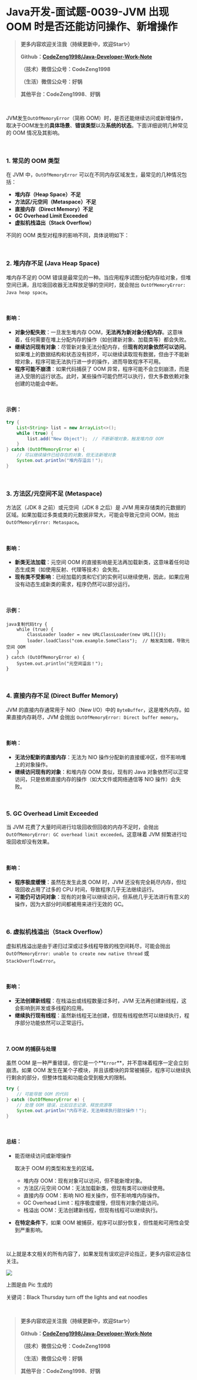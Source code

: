 # Java开发-面试题-0039-JVM 出现 OOM 时是否还能访问操作、新增操作

> **更多内容欢迎关注我（持续更新中，欢迎Star✨）**
>
> **Github：[CodeZeng1998/Java-Developer-Work-Note](https://github.com/CodeZeng1998/Java-Developer-Work-Note)**
>
> **（技术）微信公众号：CodeZeng1998**
>
> **（生活）微信公众号：好锅**
>
> **其他平台：CodeZeng1998**、**好锅**

<br/>

JVM发生`OutOfMemoryError`（简称 OOM）时，是否还能继续访问或新增操作，取决于OOM发生的**具体场景**、**错误类型**以及**系统的状态**。下面详细说明几种常见的 OOM 情况及其影响。

<br/>

### 1. **常见的 OOM 类型**

在 JVM 中，`OutOfMemoryError` 可以在不同内存区域发生，最常见的几种情况包括：

- **堆内存（Heap Space）不足**
- **方法区/元空间（Metaspace）不足**
- **直接内存（Direct Memory）不足**
- **GC Overhead Limit Exceeded**
- **虚拟机栈溢出（Stack Overflow）**

不同的 OOM 类型对程序的影响不同，具体说明如下：

<br/>

### 2. **堆内存不足 (Java Heap Space)**

堆内存不足的 OOM 错误是最常见的一种。当应用程序试图分配内存给对象，但堆空间已满，且垃圾回收器无法释放足够的空间时，就会抛出 `OutOfMemoryError: Java heap space`。

<br/>

#### 影响：

- **对象分配失败**：一旦发生堆内存 OOM，**无法再为新对象分配内存**。这意味着，任何需要在堆上分配内存的操作（如创建新对象、加载类等）都会失败。
- **继续访问现有对象**：尽管新对象无法分配内存，但**现有的对象依然可以访问**。如果堆上的数据结构和状态没有损坏，可以继续读取现有数据，但由于不能新增对象，程序可能无法执行进一步的操作，进而导致程序不可用。
- **程序可能不崩溃**：如果代码捕获了 OOM 异常，程序可能不会立刻崩溃，而是进入受限的运行状态。此时，某些操作可能仍然可以执行，但大多数依赖对象创建的功能会中断。

<br/>

#### 示例：

```java
try {
    List<String> list = new ArrayList<>();
    while (true) {
        list.add("New Object");  // 不断新增对象，触发堆内存 OOM
    }
} catch (OutOfMemoryError e) {
    // 可以继续操作已经存在的对象，但无法新增对象
    System.out.println("堆内存溢出！");
}
```

<br/>

### 3. **方法区/元空间不足 (Metaspace)**

方法区（JDK 8 之前）或元空间（JDK 8 之后）是 JVM 用来存储类的元数据的区域。如果加载过多类或类的元数据非常大，可能会导致元空间 OOM，抛出 `OutOfMemoryError: Metaspace`。

<br/>

#### 影响：

- **新类无法加载**：元空间 OOM 的直接影响是无法再加载新类，这意味着任何动态生成类（如使用反射、代理等技术）会失败。
- **现有类不受影响**：已经加载的类和它们的实例可以继续使用，因此，如果应用没有动态生成新类的需求，程序仍然可以部分运行。

<br/>

#### 示例：

```
java复制代码try {
    while (true) {
        ClassLoader loader = new URLClassLoader(new URL[]{});
        loader.loadClass("com.example.SomeClass");  // 触发类加载，导致元空间 OOM
    }
} catch (OutOfMemoryError e) {
    System.out.println("元空间溢出！");
}
```

<br/>

### 4. **直接内存不足 (Direct Buffer Memory)**

JVM 的直接内存通常用于 NIO（New I/O）中的 `ByteBuffer`，这是堆外内存。如果直接内存耗尽，JVM 会抛出 `OutOfMemoryError: Direct buffer memory`。

<br/>

#### 影响：

- **无法分配新的直接内存**：无法为 NIO 操作分配新的直接缓冲区，但不影响堆上的对象操作。
- **继续访问现有的对象**：和堆内存 OOM 类似，现有的 Java 对象依然可以正常访问，只是依赖直接内存的操作（如大文件或网络通信等 NIO 操作）会失败。

<br/>

### 5. **GC Overhead Limit Exceeded**

当 JVM 花费了大量时间进行垃圾回收但回收的内存不足时，会抛出 `OutOfMemoryError: GC overhead limit exceeded`。这意味着 JVM 频繁进行垃圾回收却没有效果。

<br/>

#### 影响：

- **程序极度缓慢**：虽然在发生此类 OOM 时，JVM 还没有完全耗尽内存，但垃圾回收占用了过多的 CPU 时间，导致程序几乎无法继续运行。
- **可能仍可访问对象**：现有的对象可以继续访问，但系统几乎无法进行有意义的操作，因为大部分时间都被用来进行无效的 GC。

<br/>

### 6. **虚拟机栈溢出（Stack Overflow）**

虚拟机栈溢出是由于递归过深或过多线程导致的栈空间耗尽，可能会抛出 `OutOfMemoryError: unable to create new native thread` 或 `StackOverflowError`。

<br/>

#### 影响：

- **无法创建新线程**：在栈溢出或线程数量过多时，JVM 无法再创建新线程，这会影响到并发或多线程的应用。
- **继续执行现有线程**：虽然新线程无法创建，但现有线程依然可以继续执行，程序部分功能依然可以正常运行。

<br/>

#### 7. **OOM 的捕获与处理**

虽然 OOM 是一种严重错误，但它是一个**`Error`**，并不意味着程序一定会立刻崩溃。如果 OOM 发生在某个子模块，并且该模块的异常被捕获，程序可以继续执行剩余的部分，但整体性能和功能会受到极大的限制。

```java
try {
    // 可能导致 OOM 的代码
} catch (OutOfMemoryError e) {
    // 处理 OOM 错误，比如日志记录、释放资源等
    System.out.println("内存不足，无法继续执行部分操作！");
}
```

<br/>

#### 总结：

- 能否继续访问或新增操作

  取决于 OOM 的类型和发生的区域。

  - 堆内存 OOM：现有对象可以访问，但不能新增对象。
  - 方法区/元空间 OOM：无法加载新类，但现有类可以继续使用。
  - 直接内存 OOM：影响 NIO 相关操作，但不影响堆内存操作。
  - GC Overhead Limit：程序极度缓慢，但现有对象仍能访问。
  - 栈溢出 OOM：无法创建新线程，但现有线程可以继续执行。

- **在特定条件下**，如果 OOM 被捕获，程序可以部分恢复，但性能和可用性会受到严重影响。





<br/>

以上就是本文相关的所有内容了，如果发现有误欢迎评论指正，更多内容欢迎各位关注。

![](https://github.com/CodeZeng1998/Java-Developer-Work-Note/blob/main/Interview/image/0039.png?raw=true)

上图是由 Pic 生成的

关键词：Black Thursday turn off the lights and eat noodles

<br/>



> **更多内容欢迎关注我（持续更新中，欢迎Star✨）**
>
> **Github：[CodeZeng1998/Java-Developer-Work-Note](https://github.com/CodeZeng1998/Java-Developer-Work-Note)**
>
> **（技术）微信公众号：CodeZeng1998**
>
> **（生活）微信公众号：好锅**
>
> **其他平台：CodeZeng1998**、**好锅**



